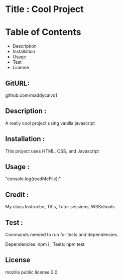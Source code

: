
# Title : Cool Project

# Table of Contents

* Description
* Installation
* Usage
* Test
* License

## GitURL: 

github.com/maddycalvo1

## Description :

A really cool project using vanilla javascript

## Installation :

This project uses HTML, CSS, and Javascript

## Usage :

"console.log(readMeFile);"

## Credit :

My class Instructor, TA's, Tutor sessions, W3Schools

## Test :

Commands needed to run for tests and dependencies.

Dependencies: npm i , Tests: npm test

## License 
mozilla public license 2.0
